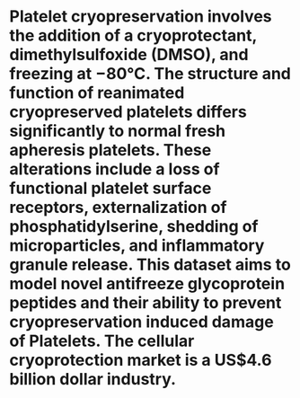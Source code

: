 # Platelet cryopreservation involves the addition of a cryoprotectant, dimethylsulfoxide (DMSO), and freezing at −80°C. The structure and function of reanimated cryopreserved platelets differs significantly to normal fresh apheresis platelets. These alterations include a loss of functional platelet surface receptors, externalization of phosphatidylserine, shedding of microparticles, and inflammatory granule release. This dataset aims to model novel antifreeze glycoprotein peptides and their ability to prevent cryopreservation induced damage of Platelets. The cellular cryoprotection market is a US$4.6 billion dollar industry.